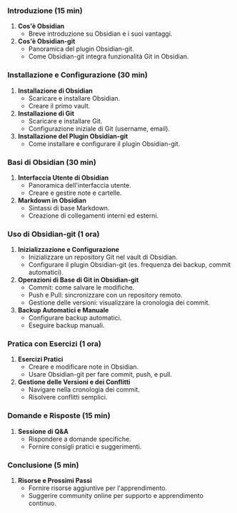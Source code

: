 ### Introduzione (15 min)

1. **Cos'è Obsidian**
    - Breve introduzione su Obsidian e i suoi vantaggi.
2. **Cos'è Obsidian-git**
    - Panoramica del plugin Obsidian-git.
    - Come Obsidian-git integra funzionalità Git in Obsidian.

### Installazione e Configurazione (30 min)

1. **Installazione di Obsidian**
    - Scaricare e installare Obsidian.
    - Creare il primo vault.
2. **Installazione di Git**
    - Scaricare e installare Git.
    - Configurazione iniziale di Git (username, email).
3. **Installazione del Plugin Obsidian-git**
    - Come installare e configurare il plugin Obsidian-git.

### Basi di Obsidian (30 min)

1. **Interfaccia Utente di Obsidian**
    - Panoramica dell'interfaccia utente.
    - Creare e gestire note e cartelle.
2. **Markdown in Obsidian**
    - Sintassi di base Markdown.
    - Creazione di collegamenti interni ed esterni.

### Uso di Obsidian-git (1 ora)

1. **Inizializzazione e Configurazione**
    - Inizializzare un repository Git nel vault di Obsidian.
    - Configurare il plugin Obsidian-git (es. frequenza dei backup, commit automatici).
2. **Operazioni di Base di Git in Obsidian-git**
    - Commit: come salvare le modifiche.
    - Push e Pull: sincronizzare con un repository remoto.
    - Gestione delle versioni: visualizzare la cronologia dei commit.
3. **Backup Automatici e Manuale**
    - Configurare backup automatici.
    - Eseguire backup manuali.

### Pratica con Esercizi (1 ora)

1. **Esercizi Pratici**
    - Creare e modificare note in Obsidian.
    - Usare Obsidian-git per fare commit, push, e pull.
2. **Gestione delle Versioni e dei Conflitti**
    - Navigare nella cronologia dei commit.
    - Risolvere conflitti semplici.

### Domande e Risposte (15 min)

1. **Sessione di Q&A**
    - Rispondere a domande specifiche.
    - Fornire consigli pratici e suggerimenti.

### Conclusione (5 min)

1. **Risorse e Prossimi Passi**
    - Fornire risorse aggiuntive per l'apprendimento.
    - Suggerire community online per supporto e apprendimento continuo.
